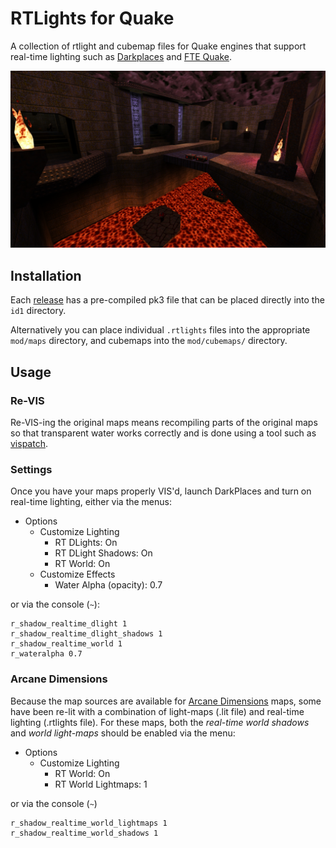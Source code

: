 # RTLights for Quake
A collection of rtlight and cubemap files for Quake engines that support real-time lighting such as [Darkplaces](https://icculus.org/twilight/darkplaces/) and [FTE Quake](http://fte.triptohell.info/).

<p align="center">
  <img src="docs/assets/e3m6.jpg">
</p>

## Installation

Each [release](https://github.com/hemebond/quake-rtlights/releases) has a pre-compiled pk3 file that can be placed directly into the `id1` directory.

Alternatively you can place individual `.rtlights` files into the appropriate `mod/maps` directory, and cubemaps into the `mod/cubemaps/` directory.

## Usage ##

### Re-VIS
Re-VIS-ing the original maps means recompiling parts of the original maps so that transparent water works correctly and is done using a tool such as [vispatch](http://vispatch.sourceforge.net/).

### Settings
Once you have your maps properly VIS'd, launch DarkPlaces and turn on real-time lighting, either via the menus:

- Options
  - Customize Lighting
    - RT DLights: On
    - RT DLight Shadows: On
    - RT World: On
  - Customize Effects
    - Water Alpha (opacity): 0.7

or via the console (`~`):

```
r_shadow_realtime_dlight 1
r_shadow_realtime_dlight_shadows 1
r_shadow_realtime_world 1
r_wateralpha 0.7
```

### Arcane Dimensions ###

Because the map sources are available for [Arcane Dimensions](http://www.simonoc.com/pages/design/sp/ad.htm) maps, some have been re-lit with a combination of light-maps (.lit file) and real-time lighting (.rtlights file). For these maps, both the *real-time world shadows* and *world light-maps* should be enabled via the menu:

- Options
  - Customize Lighting
    - RT World: On
    - RT World Lightmaps: 1

or via the console (`~`)

```
r_shadow_realtime_world_lightmaps 1
r_shadow_realtime_world_shadows 1
```

